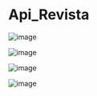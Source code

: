 # Api_Revista

![image](https://user-images.githubusercontent.com/68717276/177471673-bd4c43bb-5618-4ff2-8cf5-e755f52dd9b9.png)


![image](https://user-images.githubusercontent.com/68717276/177471686-d79a0c15-3553-4e94-bbca-941c8d019a75.png)


![image](https://user-images.githubusercontent.com/68717276/177471697-ad5e43d0-59c9-40c4-b622-309b955b1020.png)


![image](https://user-images.githubusercontent.com/68717276/177471717-0960f93e-8ea4-4904-b78d-e2b81c273216.png)
